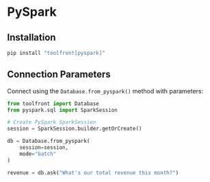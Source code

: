 # PySpark

## Installation

```bash
pip install "toolfront[pyspark]"
```

## Connection Parameters

Connect using the `Database.from_pyspark()` method with parameters:

```python linenums="1"
from toolfront import Database
from pyspark.sql import SparkSession

# Create PySpark SparkSession
session = SparkSession.builder.getOrCreate()

db = Database.from_pyspark(
    session=session,
    mode="batch"
)

revenue = db.ask("What's our total revenue this month?")
```